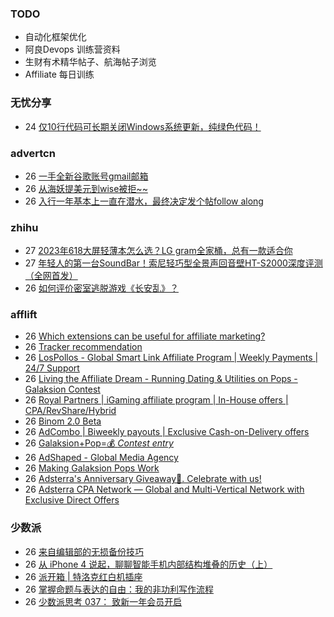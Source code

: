 ### TODO
-  自动化框架优化
-  阿良Devops 训练营资料
-  生财有术精华帖子、航海帖子浏览
-  Affiliate 每日训练

### 无忧分享
<!-- ruyo:START -->
-  24 [仅10行代码可长期关闭Windows系统更新，纯绿色代码！](https://51.ruyo.net/18440.html)<!-- ruyo:END -->

### advertcn
<!-- advertcn:START -->
-  26 [一手全新谷歌账号gmail邮箱](https://www.advertcn.com/forum.php?mod=viewthread&tid=111359)
-  26 [从海妖提美元到wise被拒~~](https://www.advertcn.com/forum.php?mod=viewthread&tid=111355)
-  26 [入行一年基本上一直在潜水，最终决定发个帖follow along](https://www.advertcn.com/forum.php?mod=viewthread&tid=111354)<!-- advertcn:END -->

### zhihu
<!-- zhihu:START -->
-  27 [2023年618大屏轻薄本怎么选？LG gram全家桶，总有一款适合你](http://zhuanlan.zhihu.com/p/632641888?utm_campaign=rss&utm_medium=rss&utm_source=rss&utm_content=title)
-  27 [年轻人的第一台SoundBar！索尼轻巧型全景声回音壁HT-S2000深度评测（全网首发）](http://zhuanlan.zhihu.com/p/630990296?utm_campaign=rss&utm_medium=rss&utm_source=rss&utm_content=title)
-  26 [如何评价密室逃脱游戏《长安乱》？](http://www.zhihu.com/question/563950552/answer/3045961312?utm_campaign=rss&utm_medium=rss&utm_source=rss&utm_content=title)<!-- zhihu:END -->

### afflift
<!-- afflift:START -->
-  26 [Which extensions can be useful for affiliate marketing?](https://afflift.com/f/threads/which-extensions-can-be-useful-for-affiliate-marketing.11351/)
-  26 [Tracker recommendation](https://afflift.com/f/threads/tracker-recommendation.11343/)
-  26 [LosPollos - Global Smart Link Affiliate Program | Weekly Payments | 24/7 Support](https://afflift.com/f/threads/lospollos-global-smart-link-affiliate-program-weekly-payments-24-7-support.1702/)
-  26 [Living the Affiliate Dream - Running Dating &amp; Utilities on Pops - Galaksion Contest](https://afflift.com/f/threads/living-the-affiliate-dream-running-dating-utilities-on-pops-galaksion-contest.11243/)
-  26 [Royal Partners | iGaming affiliate program | In-House offers | CPA/RevShare/Hybrid](https://afflift.com/f/threads/royal-partners-igaming-affiliate-program-in-house-offers-cpa-revshare-hybrid.10011/)
-  26 [Binom 2.0 Beta](https://afflift.com/f/threads/binom-2-0-beta.11332/)
-  26 [AdCombo | Biweekly payouts | Exclusive Cash-on-Delivery offers](https://afflift.com/f/threads/adcombo-biweekly-payouts-exclusive-cash-on-delivery-offers.3509/)
-  26 [Galaksion+Pop=💰 *Contest entry*](https://afflift.com/f/threads/galaksion-pop-%F0%9F%92%B0-contest-entry.11231/)
-  26 [AdShaped - Global Media Agency](https://afflift.com/f/threads/adshaped-global-media-agency.7136/)
-  26 [Making Galaksion Pops Work](https://afflift.com/f/threads/making-galaksion-pops-work.11319/)
-  26 [Adsterra&#39;s Anniversary Giveaway🎁. Celebrate with us!](https://afflift.com/f/threads/adsterras-anniversary-giveaway%F0%9F%8E%81-celebrate-with-us.11350/)
-  26 [Adsterra CPA Network — Global and Multi-Vertical Network with Exclusive Direct Offers](https://afflift.com/f/threads/adsterra-cpa-network-%E2%80%94-global-and-multi-vertical-network-with-exclusive-direct-offers.10001/)<!-- afflift:END -->

### 少数派
<!-- sspai:START -->
-  26 [来自编辑部的无损备份技巧](https://sspai.com/prime/story/zhuanglesha-230726)
-  26 [从 iPhone 4 说起，聊聊智能手机内部结构堆叠的历史（上）](https://sspai.com/post/80066)
-  26 [派开箱 | 特洛克红白机插座](https://sspai.com/post/81048)
-  26 [掌握命题与表达的自由：我的非功利写作流程](https://sspai.com/post/81277)
-  26 [少数派思考 037： 致新一年会员开启](https://sspai.com/post/81457)<!-- sspai:END -->
